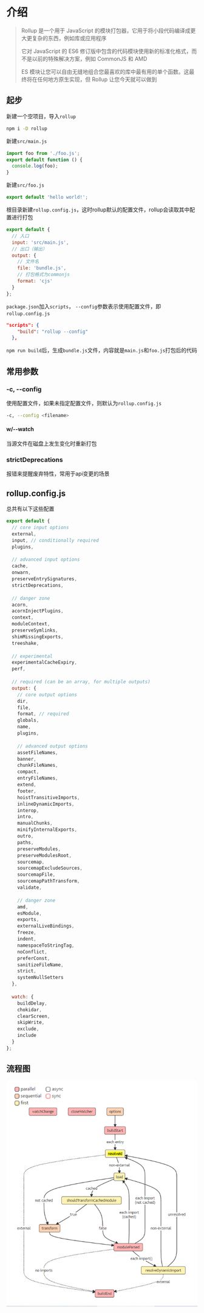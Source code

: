 # 介绍 

> Rollup 是一个用于 JavaScript 的模块打包器，它用于将小段代码编译成更大更复杂的东西，例如库或应用程序
>
> 它对 JavaScript 的 ES6 修订版中包含的代码模块使用新的标准化格式，而不是以前的特殊解决方案，例如 CommonJS 和 AMD
>
> ES 模块让您可以自由无缝地组合您最喜欢的库中最有用的单个函数。这最终将在任何地方原生实现，但 Rollup 让您今天就可以做到

## 起步

新建一个空项目，导入`rollup`

```sh
npm i -D rollup
```

新建`src/main.js`

```js
import foo from './foo.js';
export default function () {
  console.log(foo);
}
```

新建`src/foo.js`

```js
export default 'hello world!';
```

根目录新建`rollup.config.js`，这时rollup默认的配置文件，rollup会读取其中配置进行打包

```js
export default {
  // 入口
  input: 'src/main.js',
  // 出口（输出）
  output: {
    // 文件名
    file: 'bundle.js',
    // 打包格式为commonjs
    format: 'cjs'
  }
};
```

`package.json`加入`scripts`， `--config`参数表示使用配置文件，即`rollup.config.js`

```json
"scripts": {
    "build": "rollup --config"
  },
```

`npm run build`后，生成`bundle.js`文件，内容就是`main.js`和`foo.js`打包后的代码

## 常用参数

### -c, --config

使用配置文件，如果未指定配置文件，则默认为`rollup.config.js`

```sh
-c, --config <filename> 
```

#### w/--watch

当源文件在磁盘上发生变化时重新打包

### strictDeprecations

报错来提醒废弃特性，常用于api变更的场景

## rollup.config.js

总共有以下这些配置

```js
export default {
  // core input options
  external,
  input, // conditionally required
  plugins,

  // advanced input options
  cache,
  onwarn,
  preserveEntrySignatures,
  strictDeprecations,

  // danger zone
  acorn,
  acornInjectPlugins,
  context,
  moduleContext,
  preserveSymlinks,
  shimMissingExports,
  treeshake,

  // experimental
  experimentalCacheExpiry,
  perf,

  // required (can be an array, for multiple outputs)
  output: {
    // core output options
    dir,
    file,
    format, // required
    globals,
    name,
    plugins,

    // advanced output options
    assetFileNames,
    banner,
    chunkFileNames,
    compact,
    entryFileNames,
    extend,
    footer,
    hoistTransitiveImports,
    inlineDynamicImports,
    interop,
    intro,
    manualChunks,
    minifyInternalExports,
    outro,
    paths,
    preserveModules,
    preserveModulesRoot,
    sourcemap,
    sourcemapExcludeSources,
    sourcemapFile,
    sourcemapPathTransform,
    validate,

    // danger zone
    amd,
    esModule,
    exports,
    externalLiveBindings,
    freeze,
    indent,
    namespaceToStringTag,
    noConflict,
    preferConst,
    sanitizeFileName,
    strict,
    systemNullSetters
  },

  watch: {
    buildDelay,
    chokidar,
    clearScreen,
    skipWrite,
    exclude,
    include
  }
};
```

## 流程图

![image-20220615000232152](./imgs/image-20220615000232152.png)
